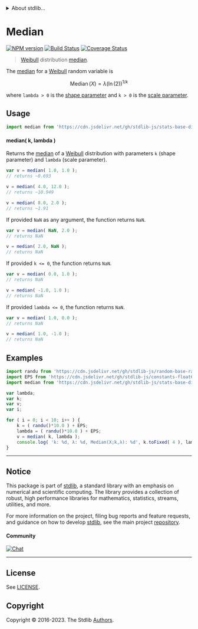 <!--

@license Apache-2.0

Copyright (c) 2018 The Stdlib Authors.

Licensed under the Apache License, Version 2.0 (the "License");
you may not use this file except in compliance with the License.
You may obtain a copy of the License at

   http://www.apache.org/licenses/LICENSE-2.0

Unless required by applicable law or agreed to in writing, software
distributed under the License is distributed on an "AS IS" BASIS,
WITHOUT WARRANTIES OR CONDITIONS OF ANY KIND, either express or implied.
See the License for the specific language governing permissions and
limitations under the License.

-->


<details>
  <summary>
    About stdlib...
  </summary>
  <p>We believe in a future in which the web is a preferred environment for numerical computation. To help realize this future, we've built stdlib. stdlib is a standard library, with an emphasis on numerical and scientific computation, written in JavaScript (and C) for execution in browsers and in Node.js.</p>
  <p>The library is fully decomposable, being architected in such a way that you can swap out and mix and match APIs and functionality to cater to your exact preferences and use cases.</p>
  <p>When you use stdlib, you can be absolutely certain that you are using the most thorough, rigorous, well-written, studied, documented, tested, measured, and high-quality code out there.</p>
  <p>To join us in bringing numerical computing to the web, get started by checking us out on <a href="https://github.com/stdlib-js/stdlib">GitHub</a>, and please consider <a href="https://opencollective.com/stdlib">financially supporting stdlib</a>. We greatly appreciate your continued support!</p>
</details>

# Median

[![NPM version][npm-image]][npm-url] [![Build Status][test-image]][test-url] [![Coverage Status][coverage-image]][coverage-url] <!-- [![dependencies][dependencies-image]][dependencies-url] -->

> [Weibull][weibull-distribution] distribution [median][median].

<!-- Section to include introductory text. Make sure to keep an empty line after the intro `section` element and another before the `/section` close. -->

<section class="intro">

The [median][median] for a [Weibull][weibull-distribution] random variable is

<!-- <equation class="equation" label="eq:weibull_median" align="center" raw="\operatorname{Median}\left( X \right) = \lambda(\ln(2))^{1/k}" alt="Median for a Weibull distribution."> -->

```math
\mathop{\mathrm{Median}}\left( X \right) = \lambda(\ln(2))^{1/k}
```

<!-- <div class="equation" align="center" data-raw-text="\operatorname{Median}\left( X \right) = \lambda(\ln(2))^{1/k}" data-equation="eq:weibull_median">
    <img src="https://cdn.jsdelivr.net/gh/stdlib-js/stdlib@51534079fef45e990850102147e8945fb023d1d0/lib/node_modules/@stdlib/stats/base/dists/weibull/median/docs/img/equation_weibull_median.svg" alt="Median for a Weibull distribution.">
    <br>
</div> -->

<!-- </equation> -->

where `lambda > 0` is the [shape parameter][shape] and `k > 0` is the [scale parameter][scale].

</section>

<!-- /.intro -->

<!-- Package usage documentation. -->



<section class="usage">

## Usage

```javascript
import median from 'https://cdn.jsdelivr.net/gh/stdlib-js/stats-base-dists-weibull-median@deno/mod.js';
```

#### median( k, lambda )

Returns the [median][median] of a [Weibull][weibull-distribution] distribution with parameters `k` (shape parameter) and `lambda` (scale parameter).

```javascript
var v = median( 1.0, 1.0 );
// returns ~0.693

v = median( 4.0, 12.0 );
// returns ~10.949

v = median( 8.0, 2.0 );
// returns ~1.91
```

If provided `NaN` as any argument, the function returns `NaN`.

```javascript
var v = median( NaN, 2.0 );
// returns NaN

v = median( 2.0, NaN );
// returns NaN
```

If provided `k <= 0`, the function returns `NaN`.

```javascript
var v = median( 0.0, 1.0 );
// returns NaN

v = median( -1.0, 1.0 );
// returns NaN
```

If provided `lambda <= 0`, the function returns `NaN`.

```javascript
var v = median( 1.0, 0.0 );
// returns NaN

v = median( 1.0, -1.0 );
// returns NaN
```

</section>

<!-- /.usage -->

<!-- Package usage notes. Make sure to keep an empty line after the `section` element and another before the `/section` close. -->

<section class="notes">

</section>

<!-- /.notes -->

<!-- Package usage examples. -->

<section class="examples">

## Examples

<!-- eslint no-undef: "error" -->

```javascript
import randu from 'https://cdn.jsdelivr.net/gh/stdlib-js/random-base-randu@deno/mod.js';
import EPS from 'https://cdn.jsdelivr.net/gh/stdlib-js/constants-float64-eps@deno/mod.js';
import median from 'https://cdn.jsdelivr.net/gh/stdlib-js/stats-base-dists-weibull-median@deno/mod.js';

var lambda;
var k;
var v;
var i;

for ( i = 0; i < 10; i++ ) {
    k = ( randu()*10.0 ) + EPS;
    lambda = ( randu()*10.0 ) + EPS;
    v = median( k, lambda );
    console.log( 'k: %d, λ: %d, Median(X;k,λ): %d', k.toFixed( 4 ), lambda.toFixed( 4 ), v.toFixed( 4 ) );
}
```

</section>

<!-- /.examples -->

<!-- Section to include cited references. If references are included, add a horizontal rule *before* the section. Make sure to keep an empty line after the `section` element and another before the `/section` close. -->

<section class="references">

</section>

<!-- /.references -->

<!-- Section for related `stdlib` packages. Do not manually edit this section, as it is automatically populated. -->

<section class="related">

</section>

<!-- /.related -->

<!-- Section for all links. Make sure to keep an empty line after the `section` element and another before the `/section` close. -->


<section class="main-repo" >

* * *

## Notice

This package is part of [stdlib][stdlib], a standard library with an emphasis on numerical and scientific computing. The library provides a collection of robust, high performance libraries for mathematics, statistics, streams, utilities, and more.

For more information on the project, filing bug reports and feature requests, and guidance on how to develop [stdlib][stdlib], see the main project [repository][stdlib].

#### Community

[![Chat][chat-image]][chat-url]

---

## License

See [LICENSE][stdlib-license].


## Copyright

Copyright &copy; 2016-2023. The Stdlib [Authors][stdlib-authors].

</section>

<!-- /.stdlib -->

<!-- Section for all links. Make sure to keep an empty line after the `section` element and another before the `/section` close. -->

<section class="links">

[npm-image]: http://img.shields.io/npm/v/@stdlib/stats-base-dists-weibull-median.svg
[npm-url]: https://npmjs.org/package/@stdlib/stats-base-dists-weibull-median

[test-image]: https://github.com/stdlib-js/stats-base-dists-weibull-median/actions/workflows/test.yml/badge.svg?branch=main
[test-url]: https://github.com/stdlib-js/stats-base-dists-weibull-median/actions/workflows/test.yml?query=branch:main

[coverage-image]: https://img.shields.io/codecov/c/github/stdlib-js/stats-base-dists-weibull-median/main.svg
[coverage-url]: https://codecov.io/github/stdlib-js/stats-base-dists-weibull-median?branch=main

<!--

[dependencies-image]: https://img.shields.io/david/stdlib-js/stats-base-dists-weibull-median.svg
[dependencies-url]: https://david-dm.org/stdlib-js/stats-base-dists-weibull-median/main

-->

[chat-image]: https://img.shields.io/gitter/room/stdlib-js/stdlib.svg
[chat-url]: https://app.gitter.im/#/room/#stdlib-js_stdlib:gitter.im

[stdlib]: https://github.com/stdlib-js/stdlib

[stdlib-authors]: https://github.com/stdlib-js/stdlib/graphs/contributors

[umd]: https://github.com/umdjs/umd
[es-module]: https://developer.mozilla.org/en-US/docs/Web/JavaScript/Guide/Modules

[deno-url]: https://github.com/stdlib-js/stats-base-dists-weibull-median/tree/deno
[umd-url]: https://github.com/stdlib-js/stats-base-dists-weibull-median/tree/umd
[esm-url]: https://github.com/stdlib-js/stats-base-dists-weibull-median/tree/esm
[branches-url]: https://github.com/stdlib-js/stats-base-dists-weibull-median/blob/main/branches.md

[stdlib-license]: https://raw.githubusercontent.com/stdlib-js/stats-base-dists-weibull-median/main/LICENSE

[weibull-distribution]: https://en.wikipedia.org/wiki/Weibull_distribution

[median]: https://en.wikipedia.org/wiki/Median

[shape]: https://en.wikipedia.org/wiki/Shape_parameter

[scale]: https://en.wikipedia.org/wiki/Scale_parameter

</section>

<!-- /.links -->
